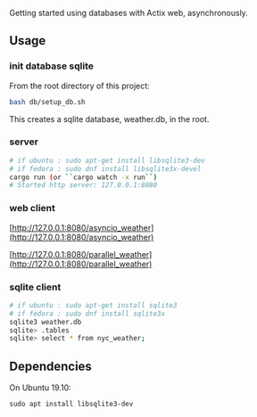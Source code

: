 Getting started using databases with Actix web, asynchronously.

## Usage

### init database sqlite

From the root directory of this project:
```bash
bash db/setup_db.sh
```

This creates a sqlite database, weather.db, in the root.


### server

```bash
# if ubuntu : sudo apt-get install libsqlite3-dev
# if fedora : sudo dnf install libsqlite3x-devel
cargo run (or ``cargo watch -x run``)
# Started http server: 127.0.0.1:8080
```

### web client

[http://127.0.0.1:8080/asyncio_weather](http://127.0.0.1:8080/asyncio_weather)

[http://127.0.0.1:8080/parallel_weather](http://127.0.0.1:8080/parallel_weather)


### sqlite client

```bash
# if ubuntu : sudo apt-get install sqlite3
# if fedora : sudo dnf install sqlite3x
sqlite3 weather.db
sqlite> .tables
sqlite> select * from nyc_weather;
```

## Dependencies

On Ubuntu 19.10:

```
sudo apt install libsqlite3-dev
```
